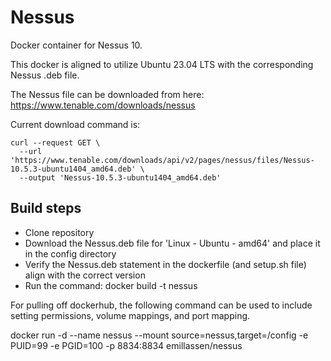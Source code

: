 # Nessus
Docker container for Nessus 10.

This docker is aligned to utilize Ubuntu 23.04 LTS with the corresponding Nessus .deb file. 

The Nessus file can be downloaded from here: https://www.tenable.com/downloads/nessus

Current download command is:

```
curl --request GET \
  --url 'https://www.tenable.com/downloads/api/v2/pages/nessus/files/Nessus-10.5.3-ubuntu1404_amd64.deb' \
  --output 'Nessus-10.5.3-ubuntu1404_amd64.deb'
```

## Build steps
- Clone repository
- Download the Nessus.deb file for 'Linux - Ubuntu - amd64' and place it in the config directory
- Verify the Nessus.deb statement in the dockerfile (and setup.sh file) align with the correct version
- Run the command: docker build -t nessus

For pulling off dockerhub, the following command can be used to include setting permissions, volume mappings, and port mapping.

docker run -d --name nessus --mount source=nessus,target=/config -e PUID=99 -e PGID=100 -p 8834:8834 emillassen/nessus
